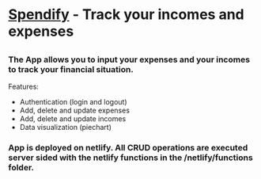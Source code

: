# [Spendify](https://kashmen.netlify.app/) - Track your incomes and expenses 

##

### The App allows you to input your expenses and your incomes to track your financial situation.

Features:
- Authentication (login and logout)
- Add, delete and update expenses
- Add, delete and update incomes
- Data visualization (piechart)

### App is deployed on netlify. All CRUD operations are executed server sided with the netlify functions in the /netlify/functions folder. 
